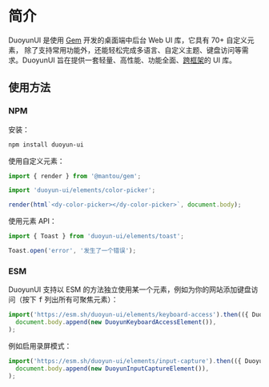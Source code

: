 # 简介

DuoyunUI 是使用 [Gem](https://gemjs.org/) 开发的桌面端中后台 Web UI 库，它具有 70+ 自定义元素，
除了支持常用功能外，还能轻松完成多语言、自定义主题、键盘访问等需求。DuoyunUI 旨在提供一套轻量、高性能、功能全面、[跨框架](https://custom-elements-everywhere.com/)的 UI 库。

<gbp-media src="/preview.png"></gbp-media>

## 使用方法

### NPM

安装：

```sh
npm install duoyun-ui
```

使用自定义元素：

```ts
import { render } from '@mantou/gem';

import 'duoyun-ui/elements/color-picker';

render(html`<dy-color-picker></dy-color-picker>`, document.body);
```

使用元素 API：

```ts
import { Toast } from 'duoyun-ui/elements/toast';

Toast.open('error', '发生了一个错误');
```

### ESM

DuoyunUI 支持以 ESM 的方法独立使用某一个元素，例如为你的网站添加键盘访问（按下 <kbd>f</kbd> 列出所有可聚焦元素）：

```ts
import('https://esm.sh/duoyun-ui/elements/keyboard-access').then(({ DuoyunKeyboardAccessElement }) =>
  document.body.append(new DuoyunKeyboardAccessElement()),
);
```

例如启用录屏模式：

```ts
import('https://esm.sh/duoyun-ui/elements/input-capture').then(({ DuoyunInputCaptureElement }) =>
  document.body.append(new DuoyunInputCaptureElement()),
);
```
